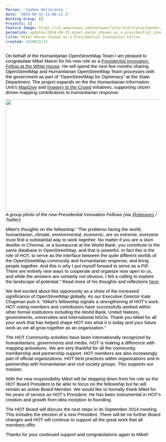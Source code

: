 ```yaml
---
Person: 'Jaakko Helleranta '
date: '2014-09-15 21:06:12 Z'
Working Group: []
Projects: []
Feature Image: https://s3.amazonaws.com/hotwww/files/old/styles/banner/public/PIF_group_photo.jpg
permalink: updates/2014-09-15_mikel_maron_chosen_as_a_presidential_innovation_fellow
title: Mikel Maron Chosen as a Presidential Innovation Fellow
created: 1410815172
---
```

<p><span style="font-size: 15px; font-family: Arial; color: #000000; background-color: transparent; font-weight: normal; font-style: normal; font-variant: normal; text-decoration: none; vertical-align: baseline; white-space: pre-wrap;">On behalf of the Humanitarian OpenStreetMap Team I am pleased to congratulate Mikel Maron for his new role as a <a href="http://www.whitehouse.gov/blog/2014/09/15/welcoming-third-class-presidential-innovation-fellows">Presidential Innovation Fellow at the White House</a>. He will spend the next few months sharing OpenStreetMap and Humanitarian OpenStreetMap Team processes with the government as part of “OpenStreetMap for Diplomacy” at the State Department. The project expands on the the Humanitarian Information Unit’s </span><span style="font-size: 15px; font-family: Arial; color: #000000; background-color: transparent; font-weight: normal; font-style: normal; font-variant: normal; text-decoration: none; vertical-align: baseline; white-space: pre-wrap;"><a href="http://mapgive.state.gov/">MapGive</a> and </span><span style="font-size: 15px; font-family: Arial; color: #000000; background-color: transparent; font-weight: normal; font-style: normal; font-variant: normal; text-decoration: none; vertical-align: baseline; white-space: pre-wrap;"><a href="https://hiu.state.gov/ittc/ittc.aspx">Imagery to the Crowd</a> initiatives, supporting citizen driven mapping contributions to humanitarian response.</span></p><p style="line-height: 1.15; margin-top: 0pt; margin-bottom: 0pt;" dir="ltr"><img style="color: #000000; font-family: Arial; font-size: 15px; white-space: pre-wrap; line-height: 1.15; background-color: transparent;" title="A group photo of the new Presidential Innovation Fellows, via @daeaves/Twitter" src="https://s3.amazonaws.com/hotwww/files/old/PIF_group_photo.jpg" alt="" width="600" height="366"></p><p style="line-height: 1.15; margin-top: 0pt; margin-bottom: 0pt;" dir="ltr"><em><span style="font-size: 15px; font-family: Arial; color: #000000; font-weight: normal; font-variant: normal; text-decoration: none; vertical-align: baseline; white-space: pre-wrap; background-color: transparent;"><span style="font-size: 15px; font-family: Arial; color: #000000; vertical-align: baseline; background-color: transparent;">A group photo of the new Presidential Innovation Fellows (via <a href="https://twitter.com/daeaves/status/510543807452946432/photo/1">@daeaves</a> / Twitter)</span></span></em></p><p><span style="font-size: 15px; font-family: Arial; color: #000000; font-style: normal; vertical-align: baseline; white-space: pre-wrap; background-color: transparent;">Mikel's thoughts on the fellowship: "</span><span style="font-size: 15px; font-family: Arial; color: #000000; vertical-align: baseline; white-space: pre-wrap; background-color: transparent;">The problems facing the world, humanitarian, climate, environmental, economic, are so extreme, everyone must find a substantial way to work together. No matter if you are a slum dweller in Chennai, or a bureaucrat at the World Bank, you contribute to the same database in OpenStreetMap, and that is powerful. In fact this is the role of HOT, to serve as the interface between the quite different worlds of the OpenStreetMap community and humanitarian response, and bring people together. And this is why I put myself forward to serve as a PIF. There are entirely new ways to cooperate and organize now open to us, and while the answers are certainly not obvious, I felt a calling to explore the landscape of potential." Read more of his thoughts and reflections <a href="http://www.openstreetmap.org/user/mikelmaron/diary/23764">here</a>.</span></p><p><span style="font-size: 15px; font-family: Arial; color: #000000; background-color: transparent; font-weight: normal; font-style: normal; font-variant: normal; text-decoration: none; vertical-align: baseline; white-space: pre-wrap;">We feel excited about this opportunity as a show of the increased significance of OpenStreetMap globally. As our Executive Director Kate Chapman puts it: “</span><span style="font-size: 15px; font-family: Arial; color: #000000; font-weight: normal; font-variant: normal; text-decoration: none; vertical-align: baseline; white-space: pre-wrap; background-color: transparent;">Mikel’s fellowship signals a strengthening of HOT’s work. HOT voting members and contributors have successfully worked within other formal institutions including the World Bank, United Nations, governments, universities and International NGOs. Thank you Mikel for all your work that has helped shape HOT into what it is today and your future work as we all grow together as an organization.”</span></p><p><span style="color: #000000; font-family: Arial; font-size: 15px; white-space: pre-wrap; line-height: 1.15; background-color: transparent;">The HOT Community activities have been internationally recognized by humanitarians, governments and media. HOT is making a difference with mapping activations. We are very thankful for all the community, membership and partnership support. HOT members are also increasingly part of official organizations. HOT best practices within organizations and in partnership with humanitarian and civil society groups. This supports our mission. </span></p><p><span style="font-size: 15px; font-family: Arial; color: #000000; background-color: transparent; font-weight: normal; font-style: normal; font-variant: normal; text-decoration: none; vertical-align: baseline; white-space: pre-wrap;">With the new responsibility Mikel will be stepping down from his role as the HOT Board President to be able to focus on the fellowship but he will remain an active Board Member. We would like to formally thank Mikel for his years of service as HOT’s President. He has been instrumental in HOT’s creation and growth from idea inception to founding.</span></p><p><span style="font-size: 15px; font-family: Arial; color: #000000; background-color: transparent; font-weight: normal; font-style: normal; font-variant: normal; text-decoration: none; vertical-align: baseline; white-space: pre-wrap;">The HOT Board will discuss the next steps in its September 2014 meeting. This includes the election of a new President. There will be no further Board changes and HOT will continue to support all the great work that all members offer. </span></p><p style="line-height: 1.15; margin-top: 0pt; margin-bottom: 0pt;" dir="ltr"><span style="color: #000000; font-family: Arial; font-size: 15px; white-space: pre-wrap; line-height: 1.15; background-color: transparent;">Thanks for your continued support and congratulations again to Mikel!</span></p>
